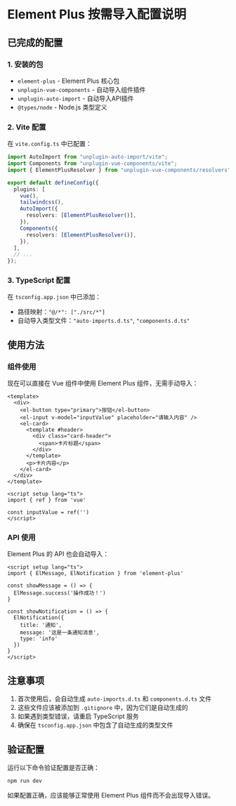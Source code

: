 # Element Plus 按需导入配置说明

## 已完成的配置

### 1. 安装的包
- `element-plus` - Element Plus 核心包
- `unplugin-vue-components` - 自动导入组件插件
- `unplugin-auto-import` - 自动导入API插件
- `@types/node` - Node.js 类型定义

### 2. Vite 配置
在 `vite.config.ts` 中已配置：
```typescript
import AutoImport from "unplugin-auto-import/vite";
import Components from "unplugin-vue-components/vite";
import { ElementPlusResolver } from "unplugin-vue-components/resolvers";

export default defineConfig({
  plugins: [
    vue(),
    tailwindcss(),
    AutoImport({
      resolvers: [ElementPlusResolver()],
    }),
    Components({
      resolvers: [ElementPlusResolver()],
    }),
  ],
  // ...
});
```

### 3. TypeScript 配置
在 `tsconfig.app.json` 中已添加：
- 路径映射：`"@/*": ["./src/*"]`
- 自动导入类型文件：`"auto-imports.d.ts"`, `"components.d.ts"`

## 使用方法

### 组件使用
现在可以直接在 Vue 组件中使用 Element Plus 组件，无需手动导入：

```vue
<template>
  <div>
    <el-button type="primary">按钮</el-button>
    <el-input v-model="inputValue" placeholder="请输入内容" />
    <el-card>
      <template #header>
        <div class="card-header">
          <span>卡片标题</span>
        </div>
      </template>
      <p>卡片内容</p>
    </el-card>
  </div>
</template>

<script setup lang="ts">
import { ref } from 'vue'

const inputValue = ref('')
</script>
```

### API 使用
Element Plus 的 API 也会自动导入：

```vue
<script setup lang="ts">
import { ElMessage, ElNotification } from 'element-plus'

const showMessage = () => {
  ElMessage.success('操作成功！')
}

const showNotification = () => {
  ElNotification({
    title: '通知',
    message: '这是一条通知消息',
    type: 'info'
  })
}
</script>
```

## 注意事项

1. 首次使用后，会自动生成 `auto-imports.d.ts` 和 `components.d.ts` 文件
2. 这些文件应该被添加到 `.gitignore` 中，因为它们是自动生成的
3. 如果遇到类型错误，请重启 TypeScript 服务
4. 确保在 `tsconfig.app.json` 中包含了自动生成的类型文件

## 验证配置

运行以下命令验证配置是否正确：

```bash
npm run dev
```

如果配置正确，应该能够正常使用 Element Plus 组件而不会出现导入错误。

